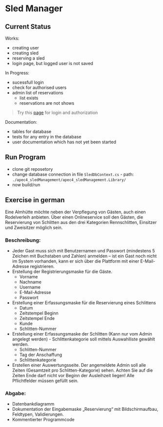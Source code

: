 # Sled Manager

## Current Status

Works: 
- creating user
- creating sled
- reserving a sled
- login page, but logged user is not saved

In Progress:
- sucessfull login
- check for authorised users 
- admin list of reservations
    - list exists
    - reservations are not shows


> Try this [page](https://blazorhelpwebsite.com/ViewBlogPost/36) for login and authorization

Documentation:
- tables for database 
- tests for any entry in the database
- user documentation which has not yet been started

## Run Program

- clone git reposetory
- change database connection in file `SledDbContext.cs` - path: `./apec4_sledManagement/apec4_sledManagement.Library/`
- now build/run

## Exercise in german

Eine Almhütte möchte neben der Verpflegung von Gästen, auch einen Rodelverleih anbieten. Über einen Onlineservice soll den Gästen, die Reservierung von Schlitten aus den drei Kategorien Rennschlitten, Einsitzer und Zweisitzer möglich sein. 

### Beschreibung:
- Jeder Gast muss sich mit Benutzernamen und Passwort (mindestens 5 Zeichen mit Buchstaben und Zahlen) anmelden – ist ein Gast noch nicht im System vorhanden, kann er sich über die Plattform mit einer E-Mail-Adresse registrieren. 
- Erstellung der Registrierungsmaske für die Gäste. 
    - Vorname 
    - Nachname 
    - Username 
    - E-Mail-Adresse 
    - Passwort 
- Erstellung einer Erfassungsmaske für die Reservierung eines Schlittens 
    - Datum 
    - Zeitstempel Beginn 
    - Zeitstempel Ende 
    - Kunde 
    - Schlitten-Nummer 
- Erstellung einer Erfassungsmaske der Schlitten (Kann nur vom Admin angelegt werden) - Schlittenkategorie soll mittels Auswahlliste gewählt werden. 
    - Schlitten-Nummer 
    - Tag der Anschaffung 
    - Schlittenkategorie 
- Erstellen einer Auswertungsseite. Der angemeldete Admin soll alle Zeiten (Gesamtzeit pro Schlitten-Kategorie) sehen. Achten Sie auf die Zeiten Ende darf nicht vor Beginn der Ausleihzeit liegen! Alle Pflichtfelder müssen gefüllt sein. 

### Abgabe: 
- Datenbankdiagramm 
- Dokumentation der Eingabemaske „Reservierung“ mit Bildschirmaufbau, Feldtypen, Validierungen. 
- Kommentierter Programmcode 